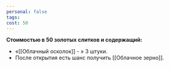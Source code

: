 ```yaml
---
personal: false
tags: 
cost: 50
---
```

**Стоимостью в 50 золотых слитков и содержащий:**  

- «[[Облачный осколок]] - » 3 штуки.
- После открытия есть шанс получить [[Облачное зерно]].
